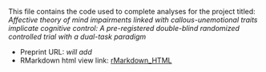 This file contains the code used to complete analyses for the project titled: *Affective theory of mind impairments linked with callous-unemotional traits implicate cognitive control: A pre-registered double-blind randomized controlled trial with a dual-task paradigm*
- Preprint URL: *will add*
- RMarkdown html view link: [rMarkdown_HTML](https://htmlpreview.github.io/?https://raw.githubusercontent.com/drewwint/pub_dual-task_tom_cog-ctrl_rct/refs/heads/main/dual-task-analysis.html)
